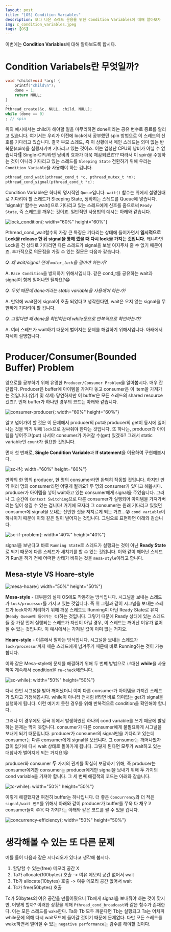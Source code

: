 ```yaml
---
layout: post
title: "[OS] Condition Variables"
description: 보다 나은 스레드 운용을 위한 Condition Variables에 대해 알아보자
img: c_condition_variables.jpeg
tags: [OS]
---
```


이번에는 **Condition Variables**에 대해 알아보도록 합시다.

# Condition Variabels란 무엇일까?

```c
void *child(void *arg) {
    printf("child\n");
    done = 1;
    return NULL;
}
...
Pthread_create(&c, NULL, child, NULL);
while (done == 0)
; // spin
```

위의 예시에서는 child가 해야할 일을 마무리하면 done이라는 공유 변수로 종료를 알리고 있습니다. 여기서는 우리가 이전에 lock에서 공부했던 spin 방법으로 이 스레드의 신호를 기다리고 있습니다. 결국 부모 스레드, 즉 이 상황에서 메인 스레드는 의미 없는 반복문(spin)을 실행시키며 기다리고 있는 것이죠. 이는 엄청난 CPU의 낭비가 아닐 수 없습니다!:triumph: Single-CPU라면 낭비의 효과가 더욱 체감되겠죠?? 따라서 이 spin을 수행하는 것이 아니라 기다리고 있는 스레드를 `Sleeping State` 전환하기 위해 우리는 `Condition Variable`을 사용해야 하는 겁니다.

```c
pthread_cond_wait(pthread_cond_t *c, pthread_mutex_t *m);
pthread_cond_signal(pthread_cond_t *c);
```

Condition Variable은 하나의 명시적인 `Queue`입니다. `wait()` 함수는 위에서 설명한대로 기다려야 할 스레드가 Sleeping State, 정확히는 스레드를 Queue에 넣습니다. 'signal()' 함수는 wait()으로 기다리고 있는 스레드에게 신호를 줌으로써 `Ready State`, 즉 스레드를 깨우는 것이죠. 일반적인 사용법의 예시는 아래와 같습니다.

![lock_condition](/assets/img/os-condition-variable/lock_condition.png){: width="60%" height="60%"}

Pthread_cond_wait함수의 가장 큰 특징은 기다리는 상태에 들어가면서 **일시적으로 Lock을 release 한 뒤 signal을 통해 깼을 때 다시 lock을 가지는 것입니다.** 왜냐하면 Lock을 건 상태로 기다리면 다른 스레드가 signal을 보낼 여지주차 줄 수 없기 때문이죠. 추가적으로 의문점을 가질 수 있는 질문은 다음과 같습니다.

*Q. 왜 wait/signal 전에 `mutex_lock`을 걸어야 하는가?*

A. `Race Condition`을 방지하기 위해서입니다. 같은 cond_t를 공유하는 wait과 signal이 함께 일어나면 될까요?:joy:

*Q. 무엇 때문에 done이라는 static variable을 사용해야 하는가?*

A. 만약에 wait전에 signal이 호출 되었다고 생각한다면, wait은 오지 않는 signal을 무한하게 기다려야 할 겁니다.

*Q. 그렇다면 왜 done을 확인하는데 while문으로 반복적으로 확인하는가?*

A. 여러 스레드가 wait하기 때문에 벌어지는 문제를 해결하기 위해서입니다. 아래에서 자세히 설명합니다.

# Producer/Consumer(Bounded Buffer) Problem

앞으로를 공부하기 위해 유명한 `Producer/Consumer Problem`을 알아봅시다. 매우 간단합다. Producer은 buffer에 아이템을 가져다 놓고 consumer은 이 item을 가져가는 것입니다.(읽기 및 삭제) 당연하지만 이 buffer은 모든 스레드의 shared resource겠죠?. 먼저 buffer가 하나인 경우의 코드는 아래와 같습니다. 

![consumer-producer](/assets/img/os-condition-variable/consumer_producer.png){: width="60%" height="60%"}

알고 넘어가야 할 것은 이 문제에서 producer의 put과 producer의 get이 동시에 일어나는 것을 막기 위해 `lock`으로 감싸줘야 한다는 것입니다. 또 하나는, producer과 아이템을 넣어주고(put) 나서야 consumer가 가져갈 수(get) 있겠죠? 그래서 static variable인 `count`가 필요한 것입니다.

먼저 첫 번째로, **Single Condition Variable**과 **If statement**을 이용하여 구현해봅시다. 

![sc-if](/assets/img/os-condition-variable/sc_if.png){: width="60%" height="60%"}

만약의 한 명의 producer, 한 명의 consumer라면 완벽히 작동할 것입니다. 하지만 만약 여러 명의 consumer라면 어떻게 될까요? 두 명의 consumer가 있다고 해봅시다. producer가 아이템을 넣어 wait하고 있는 consumer에게 signal을 주었습니다. 그러나 그 순간에 `Context Switching`으로 다른 consumer가 실행되어 아이템을 가져가버리는 일이 생길 수 있는 겁니다! 거기에 모자라 그 consumer는 원래  기다리고 있었던 consumer에 signal을 보내는 잔인한 짓을 저지르게 되는 거죠...:cold_sweat: `cond variable`이 하나이기 때문에 이와 같은 일이 벌어지는 것입니다. 그림으로 표현하면 아래와 같습니다.

![sc-if-problem](/assets/img/os-condition-variable/sc_if_problem.png){: width="40%" height="40%"}

signal을 보낸다고 바로 `Running State`로 스레드가 실행되는 것이 아닌 **Ready State**로 되기 때문에 다른 스레드가 새치기를 할 수 있는 것입니다. 이와 같이 깨어난 스레드가 Run을 하기 전에 어떠한 상태가 바뀌는 것을 `mesa-style`이라고 합니다.

## Mesa-style VS Hoare-style

![mesa-hoare](/assets/img/os-condition-variable/mesa_hoare.png){: width="50%" height="50%"}

**Mesa-style** - 대부분의 실제 OS에도 작동하는 방식입니다. 시그널을 보내는 스레드가 `lock/processor`를 가지고 있는 것입니다. 즉 위 그림과 같이 시그널을 보내는 스레드가 lock까지 처리하기 위해 깨운 스레드도 Running이 아닌 Ready State로 유지(`Ready Queue에 들어가는 것`)하는 것입니다. 그렇기 때문에 Ready 상태에 있는 스레드들 중 가장 먼저 실행되는 스레드가 자신이 아닐 경우, 이 스레드는 깨어난 이유가 없어질 수 있는 것입니다. 이 예시에서는 가져갈 값이 이미 없는 거지요.

**Hoare-style** - 이론에서 말하는 방식입니다. 시그널을 보내는 스레드가 `lock/processor`까지 깨운 스레드에게 넘겨주기 때문에 바로 Running하는 것이 가능합니다.

이와 같은 Mesa-style에 문제를 해결하기 위해 두 번쨰 방법으로 `if`대신 **while**을 사용하여 계속해서 condition을 `re-check`해줍니다.

![sc-while](/assets/img/os-condition-variable/sc_while.png){: width="50%" height="50%"}

다시 한번 시그널을 받아 깨어났더니 이미 다른 consumer가 아이템을 가져간 스레드가 있다고 가정해봅시다. while이 아니라 전처럼 if라면 바로 의미없는 get과 signal을 실행하게 됩니다. 이런 예기치 못한 경우를 위해 반복적으로 condition을 확인해야 합니다.

그러나 이 경우에도 결국 위에서 발생하였던 하나의 cond variable를 쓰기 때문에 발생하는 문제는 막지 못합니다. consumer가 다른 consumer에게 불필요하게 시그널을 보내게 되기 때문입니다. producer가 consumer의 signal만을 기다리고 있는데 consumer는 다른 consumer에게 signal을 보냅니다. 그 consumer는 깨어나봤자 값이 없기에 다시 wait 상태로 돌아가게 됩니다. 그렇게 된다면 모두가 wait하고 있는 대참사가 벌어지게 되는 거지요!:dizzy_face: 

producer와 consumer **두** 가지의 관계를 확실히 보장하기 위해, 즉 producer는 consumer에게만 consumer는 producer에게만 signal을 보내기 위해 **두** 가지의 cond variable을 가져야 합니다. 그 세 번째 해결책의 코드는 아래와 같습니다. 

![tc-while](/assets/img/os-condition-variable/tc_while.png){: width="50%" height="50%"}

이렇게 해결했지만 여전히 buffer는 하나입니다. 더 좋은 `Concurrency`와 더 적은 `signal/wait 빈도`를 위해서 아래와 같이 producer가 buffer를 쭈욱 다 채우고 consumer들이 쭈욱 다 가져가는 아래와 같은 코드를 짤 수 있을 겁니다.

![concurrency-efficiency](/assets/img/os-condition-variable/concurrency_efficiency.png){: width="50%" height="50%"}

# 생각해볼 수 있는 또 다른 문제

예를 들어 다음과 같은 시나리오가 있다고 생각해 봅시다.

1. 할당할 수 있는(free) 메모리 공간 X
2. Ta가 allocate(100bytes) 호출 -> 여유 메모리 공간 없어서 wait
3. Tb가 allocate(10bytes) 호출 -> 여유 메모리 공간 없어서 wait
4. Tc가 free(50bytes) 호출

Tc가 50bytes의 여유 공간을 만들어줬으니 Tb에게 signal을 보내줘야 하는 것이 맞지만, 어떻게 할까? 이러한 상황을 위해 `Pthread_cond_broadcast`와 같은 함수가 존재한다. 이는 모든 스레드를 `wake`한다. Ta와 Tb 모두 깨운다면 Tb는 실행되고 Ta는 어차피 while문에 의해 다시 wait모드에 들어갈 것이기 때문에 문제없다. 다만 모든 스레드를 wake하면서 벌어질 수 있는 `negative performance`는 감수를 해야할 것이다. 



